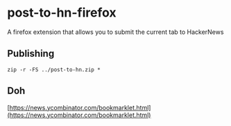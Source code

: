 # post-to-hn-firefox
A firefox extension that allows you to submit the current tab to HackerNews

## Publishing

```
zip -r -FS ../post-to-hn.zip *
```

## Doh

[https://news.ycombinator.com/bookmarklet.html](https://news.ycombinator.com/bookmarklet.html)
